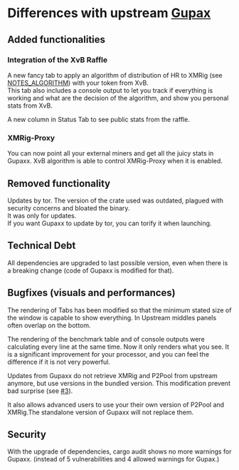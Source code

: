 # Differences with upstream [Gupax](https://github.com/hinto-janai/gupax)

## **Added functionalities**
### Integration of the XvB Raffle
A new fancy tab to apply an algorithm of distribution of HR to XMRig (see [NOTES_ALGORITHM](NOTES_ALGORITHMS)) with your token from XvB.  
This tab also includes a console output to let you track if everything is working and what are the decision of the algorithm, and show you personal stats from XvB.

A new column in Status Tab to see public stats from the raffle.
### XMRig-Proxy
You can now point all your external miners and get all the juicy stats in Gupaxx. XvB algorithm is able to control XMRig-Proxy when it is enabled.

## **Removed functionality**
Updates by tor. The version of the crate used was outdated, plagued with security concerns and bloated the binary.  
It was only for updates.  
If you want Gupaxx to update by tor, you can torify it when launching.

## **Technical Debt**
All dependencies are upgraded to last possible version, even when there is a breaking change (code of Gupaxx is modified for that).

## **Bugfixes** (visuals and performances)
The rendering of Tabs has been modified so that the minimum stated size of the window is capable to show everything. In Upstream middles panels often overlap on the bottom.

The rendering of the benchmark table and of console outputs were calculating every line at the same time. Now it only renders what you see. It is a significant improvement for your processor, and you can feel the difference if it is not very powerful.

Updates from Gupaxx do not retrieve XMRig and P2Pool from upstream anymore, but use versions in the bundled version. This modification prevent bad surprise (see [#3](https://github.com/Cyrix126/gupaxx/issues/3)).

It also allows advanced users to use your their own version of P2Pool and XMRig.The standalone version of Gupaxx will not replace them.

## **Security**
With the upgrade of dependencies, cargo audit shows no more warnings for Gupaxx. (instead of 5 vulnerabilities and 4 allowed warnings for Gupax.) 

